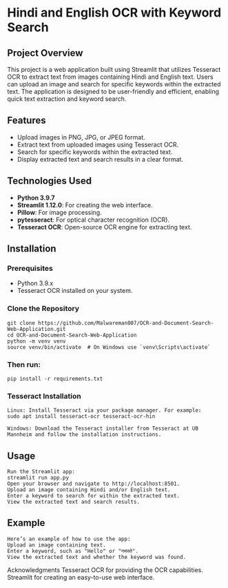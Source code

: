 # Hindi and English OCR with Keyword Search

## Project Overview

This project is a web application built using Streamlit that utilizes Tesseract OCR to extract text from images containing Hindi and English text. Users can upload an image and search for specific keywords within the extracted text. The application is designed to be user-friendly and efficient, enabling quick text extraction and keyword search.

## Features

- Upload images in PNG, JPG, or JPEG format.
- Extract text from uploaded images using Tesseract OCR.
- Search for specific keywords within the extracted text.
- Display extracted text and search results in a clear format.

## Technologies Used

- **Python 3.9.7**
- **Streamlit 1.12.0**: For creating the web interface.
- **Pillow**: For image processing.
- **pytesseract**: For optical character recognition (OCR).
- **Tesseract OCR**: Open-source OCR engine for extracting text.

## Installation

### Prerequisites

- Python 3.9.x
- Tesseract OCR installed on your system.

### Clone the Repository
```
git clone https://github.com/Malwareman007/OCR-and-Document-Search-Web-Application.git
cd OCR-and-Document-Search-Web-Application
python -m venv venv
source venv/bin/activate  # On Windows use `venv\Scripts\activate`
```

### Then run:
```
pip install -r requirements.txt
```
### Tesseract Installation
```
Linux: Install Tesseract via your package manager. For example:
sudo apt install tesseract-ocr tesseract-ocr-hin

Windows: Download the Tesseract installer from Tesseract at UB Mannheim and follow the installation instructions.
```
## Usage
```
Run the Streamlit app:
streamlit run app.py
Open your browser and navigate to http://localhost:8501.
Upload an image containing Hindi and/or English text.
Enter a keyword to search for within the extracted text.
View the extracted text and search results.
```

## Example
```
Here’s an example of how to use the app:
Upload an image containing text.
Enter a keyword, such as "Hello" or "नमस्ते".
View the extracted text and whether the keyword was found.
```



Acknowledgments
Tesseract OCR for providing the OCR capabilities.
Streamlit for creating an easy-to-use web interface.
